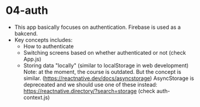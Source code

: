 # 04-auth

- This app basically focuses on authentication. Firebase is used as a bakcend.
- Key concepts includes:
  - How to authenticate
  - Switching screens based on whether authenticated or not (check App.js)
  - Storing data "locally" (similar to localStorage in web development) Note: at the moment, the course is outdated. But the concept is similar. (https://reactnative.dev/docs/asyncstorage) AsyncStorage is depreceated and we should use one of these instead: https://reactnative.directory/?search=storage (check auth-context.js)
